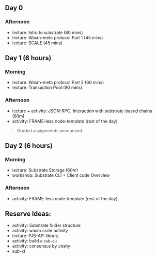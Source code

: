 ## Day 0

### Afternoon

- lecture: Intro to substrate (60 mins)
- lecture: Wasm-meta protocol Part 1 (45 mins)
- lecture: SCALE (45 mins)

## Day 1 (6 hours)

### Morning

- lecture: Wasm-meta protocol Part 2 (60 mins)
- lecture: Transaction Pool (90 mins)

### Afternoon

- lecture + activity: JSON-RPC, Interaction with substrate-based chains (60m)
- activity: FRAME-less node-template (rest of the day)

> Graded assignments announced.

## Day 2 (6 hours)

### Morning

- lecture: Substrate Storage (60m)
- workshop: Substrate CLI + Client code Overview

### Afternoon

- activity: FRAME-less node-template (rest of the day)

## Reserve Ideas:

- activity: Substrate folder structure
- activity: wasm crate activity
- lecture: PJS-API library
- activity: build a `sub-du`
- activity: consensus by Joshy
- sub-xt
